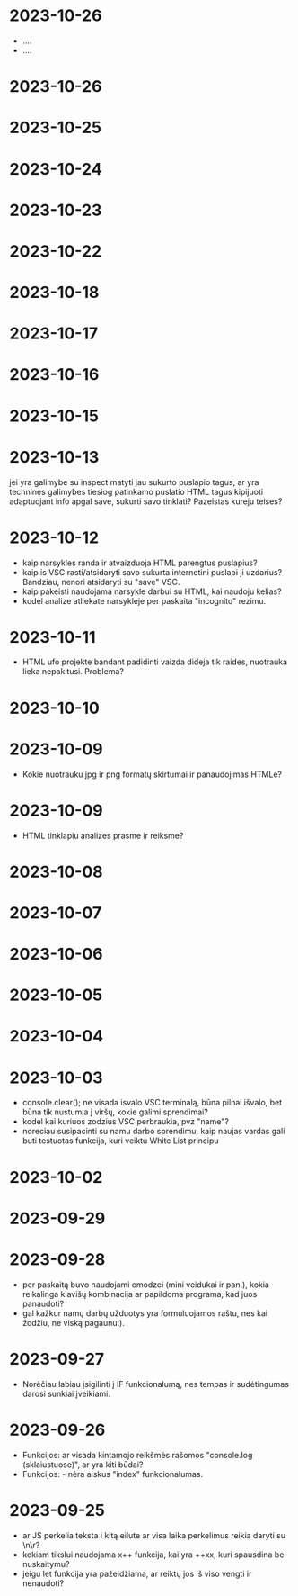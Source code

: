 # 2023-10-26
- ....
- ....
# 2023-10-26
# 2023-10-25
# 2023-10-24
# 2023-10-23
# 2023-10-22
# 2023-10-18
# 2023-10-17
# 2023-10-16
# 2023-10-15

# 2023-10-13
jei yra galimybe su inspect matyti jau sukurto puslapio tagus, ar yra technines galimybes tiesiog patinkamo puslatio HTML tagus kipijuoti adaptuojant info apgal save, sukurti savo tinklati? Pazeistas kureju teises?

# 2023-10-12
- kaip narsykles randa ir atvaizduoja HTML parengtus puslapius?
- kaip is VSC rasti/atsidaryti savo sukurta internetini puslapi ji uzdarius? Bandziau, nenori atsidaryti su "save" VSC.
- kaip pakeisti naudojama narsykle darbui su HTML, kai naudoju kelias?
- kodel analize atliekate narsykleje per paskaita "incognito" rezimu.

#  2023-10-11
- HTML ufo projekte bandant padidinti vaizda dideja tik raides, nuotrauka lieka nepakitusi. Problema?

#  2023-10-10

#  2023-10-09
- Kokie nuotrauku jpg ir png formatų skirtumai ir panaudojimas HTMLe?

#  2023-10-09
- HTML tinklapiu analizes prasme ir reiksme?

#  2023-10-08 

#  2023-10-07 

#  2023-10-06 

#  2023-10-05 

#  2023-10-04 


#  2023-10-03 
- console.clear(); ne visada isvalo VSC terminalą, būna pilnai išvalo, bet būna tik nustumia į viršų, kokie galimi sprendimai?
- kodel kai kuriuos zodzius VSC perbraukia, pvz "name"?
- noreciau susipacinti su namu darbo sprendimu, kaip naujas vardas gali buti testuotas funkcija, kuri veiktu White List principu
  
#  2023-10-02

# 2023-09-29


# 2023-09-28
- per paskaitą buvo naudojami emodzei (mini veidukai ir pan.), kokia reikalinga klavišų kombinacija ar papildoma programa, kad juos panaudoti?
- gal kažkur namų darbų užduotys yra formuluojamos raštu, nes kai žodžiu, ne viską pagaunu:).

# 2023-09-27
- Norėčiau labiau įsigilinti į IF funkcionalumą, nes tempas ir sudėtingumas darosi sunkiai įveikiami.

# 2023-09-26
- Funkcijos: ar visada kintamojo reikšmės rašomos "console.log (sklaiustuose)", ar yra kiti būdai?
- Funkcijos: - nėra aiskus "index" funkcionalumas. 
  
# 2023-09-25
- ar JS perkelia teksta i kitą eilute ar visa laika perkelimus reikia daryti su \n\r?
- kokiam tikslui naudojama x++ funkcija, kai yra ++xx, kuri spausdina be nuskaitymu?
- jeigu let funkcija yra pažeidžiama, ar reiktų jos iš viso vengti ir nenaudoti?
